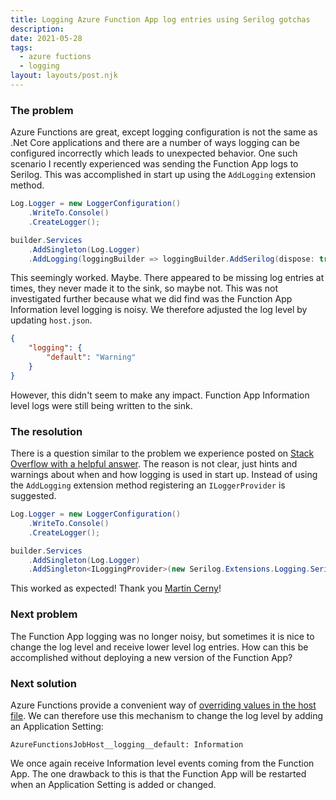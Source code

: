 ```yaml
---
title: Logging Azure Function App log entries using Serilog gotchas
description:
date: 2021-05-28
tags:
  - azure fuctions
  - logging
layout: layouts/post.njk
---
```


### The problem

Azure Functions are great, except logging configuration is not the same as .Net Core applications and there are a number of ways logging can be configured incorrectly which leads to unexpected behavior. One such scenario I recently experienced was sending the Function App logs to Serilog. This was accomplished in start up using the `AddLogging` extension method.

```csharp
Log.Logger = new LoggerConfiguration()
    .WriteTo.Console()
    .CreateLogger();

builder.Services
    .AddSingleton(Log.Logger)
    .AddLogging(loggingBuilder => loggingBuilder.AddSerilog(dispose: true));
```

This seemingly worked. Maybe. There appeared to be missing log entries at times, they never made it to the sink, so maybe not. This was not investigated further because what we did find was the Function App Information level logging is noisy. We therefore adjusted the log level by updating `host.json`.

```json
{
    "logging": {
        "default": "Warning"
    }
}
```

However, this didn't seem to make any impact. Function App Information level logs were still being written to the sink.

### The resolution

There is a question similar to the problem we experience posted on [Stack Overflow with a helpful answer](https://stackoverflow.com/a/67225369). The reason is not clear, just hints and warnings about when and how logging is used in start up. Instead of using the `AddLogging` extension method registering an `ILoggerProvider` is suggested.

```csharp
Log.Logger = new LoggerConfiguration()
    .WriteTo.Console()
    .CreateLogger();

builder.Services
    .AddSingleton(Log.Logger)
    .AddSingleton<ILoggingProvider>(new Serilog.Extensions.Logging.SerilogLoggerProvider(Log.Logger, dispose:true));
```

This worked as expected! Thank you [Martin Cerny](https://stackoverflow.com/users/6345585/martin-cerny)!

### Next problem

The Function App logging was no longer noisy, but sometimes it is nice to change the log level and receive lower level log entries. How can this be accomplished without deploying a new version of the Function App?


### Next solution

Azure Functions provide a convenient way of [overriding values in the host file](https://docs.microsoft.com/en-us/azure/azure-functions/functions-host-json#override-hostjson-values). We can therefore use this mechanism to change the log level by adding an Application Setting:

```
AzureFunctionsJobHost__logging__default: Information
```

We once again receive Information level events coming from the Function App. The one drawback to this is that the Function App will be restarted when an Application Setting is added or changed.
